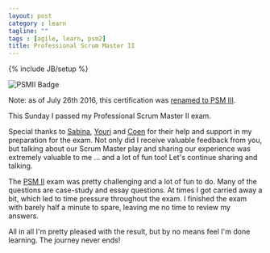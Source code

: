 ```yaml
---
layout: post
category : learn
tagline: ""
tags : [agile, learn, psm2]
title: Professional Scrum Master II
---
```

{% include JB/setup %}

<img src="{{ BASE_PATH }}/assets/img/blog/PSMII.png"
     class="pull-right"
     alt="PSMII Badge">

<div class="alert alert-info">
Note: as of July 26th 2016, this certification was <a href="https://blog.scrum.org/introducing-new-psm-assessment-family/">renamed to PSM III</a>.
</div>

This Sunday I passed my Professional Scrum Master II exam.

Special thanks to [Sabina], [Youri] and [Coen] 
for their help and support in my preparation for the exam.
Not only did I receive valuable feedback from you,
but talking about our Scrum Master play 
and sharing our experience was extremely valuable to me ... and a lot of fun too!
Let's continue sharing and talking.

The [PSM II] exam was pretty challenging and a lot of fun to do.
Many of the questions are case-study and essay questions.
At times I got carried away a bit, 
which led to time pressure throughout the exam. 
I finished the exam with barely half a minute to spare,
leaving me no time to review my answers.

All in all I'm pretty pleased with the result,
but by no means feel I'm done learning.
The journey never ends!

 [PSM II]: https://www.scrum.org/Assessments/Professional-Scrum-Master-Assessments/PSM-II-Assessment
 [certification list]: https://www.scrum.org/Assessments/Certification-Lists?AssessmentName=PSM%20II
 [Sabina]: https://www.linkedin.com/in/sciencetobusiness
 [Coen]: https://www.linkedin.com/in/coenhoutman
 [Youri]: https://www.linkedin.com/in/yasschouten
